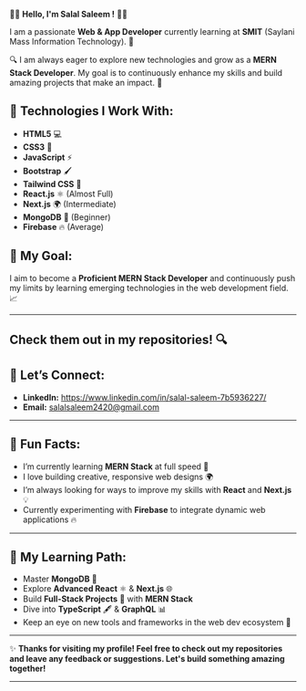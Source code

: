 👨‍💻 **Hello, I'm Salal Saleem !** 👨‍💻

I am a passionate **Web & App Developer** currently learning at **SMIT** (Saylani Mass Information Technology). 🚀

🔍 I am always eager to explore new technologies and grow as a **MERN Stack Developer**. My goal is to continuously enhance my skills and build amazing projects that make an impact. 🌟

## 🌱 **Technologies I Work With**:
- **HTML5** 💻
- **CSS3** 🎨
- **JavaScript** ⚡
- **Bootstrap** 🖌️
- **Tailwind CSS** 🌈
- **React.js** ⚛️ (Almost Full)
- **Next.js** 🌍 (Intermediate)
- **MongoDB** 🍃 (Beginner)
- **Firebase** 🔥 (Average)

## 🎯 **My Goal**:
I aim to become a **Proficient MERN Stack Developer** and continuously push my limits by learning emerging technologies in the web development field. 📈

---
Check them out in my repositories! 🔍
---

## 🌟 **Let’s Connect**:
- **LinkedIn:** https://www.linkedin.com/in/salal-saleem-7b5936227/
- **Email:** salalsaleem2420@gmail.com

---

## 💬 **Fun Facts**:
- I’m currently learning **MERN Stack** at full speed 🚀
- I love building creative, responsive web designs 🌍
- I’m always looking for ways to improve my skills with **React** and **Next.js** 💡
- Currently experimenting with **Firebase** to integrate dynamic web applications 🔥

---

## 🎯 **My Learning Path**:
- Master **MongoDB** 🥇
- Explore **Advanced React** ⚛️ & **Next.js** 🌐
- Build **Full-Stack Projects** 💼 with **MERN Stack**
- Dive into **TypeScript** 🖋️ & **GraphQL** 📊
- Keep an eye on new tools and frameworks in the web dev ecosystem 🔧

---

✨ **Thanks for visiting my profile! Feel free to check out my repositories and leave any feedback or suggestions. Let's build something amazing together!**

---
